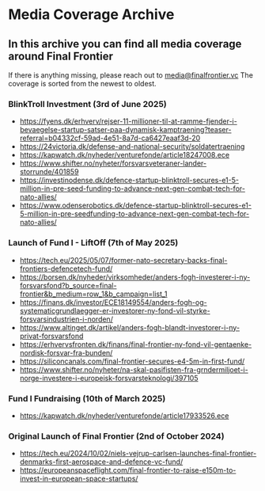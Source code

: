 # Media Coverage Archive
## In this archive you can find all media coverage around Final Frontier

If there is anything missing, please reach out to media@finalfrontier.vc
The coverage is sorted from the newest to oldest.

### BlinkTroll Investment (3rd of June 2025)
- https://fyens.dk/erhverv/rejser-11-millioner-til-at-ramme-fjender-i-bevaegelse-startup-satser-paa-dynamisk-kamptraening?teaser-referral=b04332cf-59ad-4e51-8a7d-ca6427eaaf3d-20
- https://24victoria.dk/defense-and-national-security/soldatertraening
- https://kapwatch.dk/nyheder/venturefonde/article18247008.ece
- https://www.shifter.no/nyheter/forsvarsveteraner-lander-storrunde/401859
- https://investinodense.dk/defence-startup-blinktroll-secures-e1-5-million-in-pre-seed-funding-to-advance-next-gen-combat-tech-for-nato-allies/
- https://www.odenserobotics.dk/defence-startup-blinktroll-secures-e1-5-million-in-pre-seedfunding-to-advance-next-gen-combat-tech-for-nato-allies/

### Launch of Fund I - LiftOff (7th of May 2025)
- https://tech.eu/2025/05/07/former-nato-secretary-backs-final-frontiers-defencetech-fund/ 
- https://borsen.dk/nyheder/virksomheder/anders-fogh-investerer-i-ny-forsvarsfond?b_source=final-frontier&b_medium=row_1&b_campaign=list_1
- https://finans.dk/investor/ECE18149554/anders-fogh-og-systematicgrundlaegger-er-investorer-ny-fond-vil-styrke-forsvarsindustrien-i-norden/
- https://www.altinget.dk/artikel/anders-fogh-blandt-investorer-i-ny-privat-forsvarsfond
- https://erhvervsfronten.dk/finans/final-frontier-ny-fond-vil-gentaenke-nordisk-forsvar-fra-bunden/
- https://siliconcanals.com/final-frontier-secures-e4-5m-in-first-fund/
- https://www.shifter.no/nyheter/na-skal-pasifisten-fra-grndermiljoet-i-norge-investere-i-europeisk-forsvarsteknologi/397105 

### Fund I Fundraising (10th of March 2025)
- https://kapwatch.dk/nyheder/venturefonde/article17933526.ece

### Original Launch of Final Frontier (2nd of October 2024)
- https://tech.eu/2024/10/02/niels-vejrup-carlsen-launches-final-frontier-denmarks-first-aerospace-and-defence-vc-fund/
- https://europeanspaceflight.com/final-frontier-to-raise-e150m-to-invest-in-european-space-startups/
